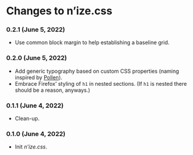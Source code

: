 # Changes to n’ize.css

### 0.2.1 (June 5, 2022)

* Use common block margin to help establishing a baseline grid.

### 0.2.0 (June 5, 2022)

* Add generic typography based on custom CSS properties (naming inspired by [Pollen](https://www.pollen.style/)).
* Embrace Firefox’ styling of `h1` in nested sections. (If `h1` is nested there should be a reason, anyways.)

### 0.1.1 (June 4, 2022)

* Clean-up.

### 0.1.0 (June 4, 2022)

* Init _n’ize.css_.
